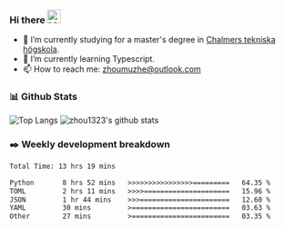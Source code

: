 ### Hi there <img src="https://user-images.githubusercontent.com/1303154/88677602-1635ba80-d120-11ea-84d8-d263ba5fc3c0.gif" width="24px" alt="hi">

- 🔭 I’m currently studying for a master's degree in [Chalmers tekniska högskola](https://www.chalmers.se/).
- 🌱 I’m currently learning Typescript.
- 📫 How to reach me: zhoumuzhe@outlook.com

### 📊 Github Stats

![Top Langs](https://github-readme-stats.vercel.app/api/top-langs/?username=zhou1323&hide=TeX&layout=compact&size_weight=0.5&count_weight=0.5) 
![zhou1323's github stats](https://github-readme-stats.vercel.app/api?username=zhou1323&show_icons=true&hide_title=true&count_private=true&include_all_commits=true)


### ✒️ Weekly development breakdown
<!--START_SECTION:waka-->

```txt
Total Time: 13 hrs 19 mins

Python       8 hrs 52 mins   >>>>>>>>>>>>>>>>=========   64.35 %
TOML         2 hrs 11 mins   >>>>=====================   15.96 %
JSON         1 hr 44 mins    >>>======================   12.60 %
YAML         30 mins         >========================   03.63 %
Other        27 mins         >========================   03.35 %
```

<!--END_SECTION:waka-->
